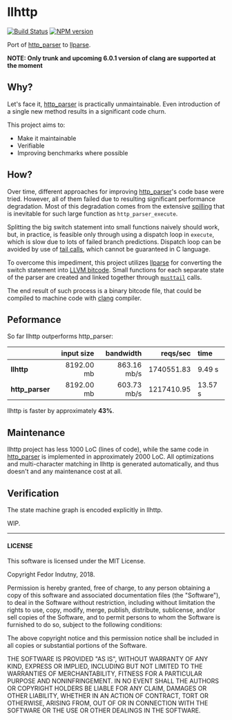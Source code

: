 # llhttp
[![Build Status](https://secure.travis-ci.org/indutny/llhttp.svg)](http://travis-ci.org/indutny/llhttp)
[![NPM version](https://badge.fury.io/js/llhttp.svg)](https://badge.fury.io/js/llhttp)

Port of [http_parser][0] to [llparse][1].

**NOTE: Only trunk and upcoming 6.0.1 version of clang are supported at the
moment**

## Why?

Let's face it, [http_parser][0] is practically unmaintainable. Even
introduction of a single new method results in a significant code churn.

This project aims to:

* Make it maintainable
* Verifiable
* Improving benchmarks where possible

## How?

Over time, different approaches for improving [http_parser][0]'s code base
were tried. However, all of them failed due to resulting significant performance
degradation. Most of this degradation comes from the extensive [spilling][2]
that is inevitable for such large function as `http_parser_execute`.

Splitting the big switch statement into small functions naively should work,
but, in practice, is feasible only through using a dispatch loop in `execute`,
which is slow due to lots of failed branch predictions. Dispatch loop can be
avoided by use of [tail calls][3], which cannot be guaranteed in C language.

To overcome this impediment, this project utilizes [llparse][1] for converting
the switch statement into [LLVM bitcode][4]. Small functions for each separate
state of the parser are created and linked together through [`musttail`][5]
calls.

The end result of such process is a binary bitcode file, that could be compiled
to machine code with [clang][6] compiler.

## Peformance

So far llhttp outperforms http_parser:

|                 | input size |  bandwidth  |  reqs/sec  | time    |
|:----------------|-----------:|------------:|-----------:|:--------|
| **llhttp**      | 8192.00 mb | 863.16 mb/s | 1740551.83 | 9.49 s  |
| **http_parser** | 8192.00 mb | 603.73 mb/s | 1217410.95 | 13.57 s |

llhttp is faster by approximately **43%**.

## Maintenance

llhttp project has less 1000 LoC (lines of code), while the same code in
[http_parser][0] is implemented in approximately 2000 LoC. All optimizations
and multi-character matching in llhttp is generated automatically, and thus
doesn't and any maintenance cost at all.

## Verification

The state machine graph is encoded explicitly in llhttp.

WIP.

---

#### LICENSE

This software is licensed under the MIT License.

Copyright Fedor Indutny, 2018.

Permission is hereby granted, free of charge, to any person obtaining a
copy of this software and associated documentation files (the
"Software"), to deal in the Software without restriction, including
without limitation the rights to use, copy, modify, merge, publish,
distribute, sublicense, and/or sell copies of the Software, and to permit
persons to whom the Software is furnished to do so, subject to the
following conditions:

The above copyright notice and this permission notice shall be included
in all copies or substantial portions of the Software.

THE SOFTWARE IS PROVIDED "AS IS", WITHOUT WARRANTY OF ANY KIND, EXPRESS
OR IMPLIED, INCLUDING BUT NOT LIMITED TO THE WARRANTIES OF
MERCHANTABILITY, FITNESS FOR A PARTICULAR PURPOSE AND NONINFRINGEMENT. IN
NO EVENT SHALL THE AUTHORS OR COPYRIGHT HOLDERS BE LIABLE FOR ANY CLAIM,
DAMAGES OR OTHER LIABILITY, WHETHER IN AN ACTION OF CONTRACT, TORT OR
OTHERWISE, ARISING FROM, OUT OF OR IN CONNECTION WITH THE SOFTWARE OR THE
USE OR OTHER DEALINGS IN THE SOFTWARE.

[0]: https://github.com/nodejs/http-parser
[1]: https://github.com/indutny/llparse
[2]: https://en.wikipedia.org/wiki/Register_allocation#Spilling
[3]: https://en.wikipedia.org/wiki/Tail_call
[4]: https://llvm.org/docs/LangRef.html
[5]: https://llvm.org/docs/LangRef.html#call-instruction
[6]: https://clang.llvm.org/
